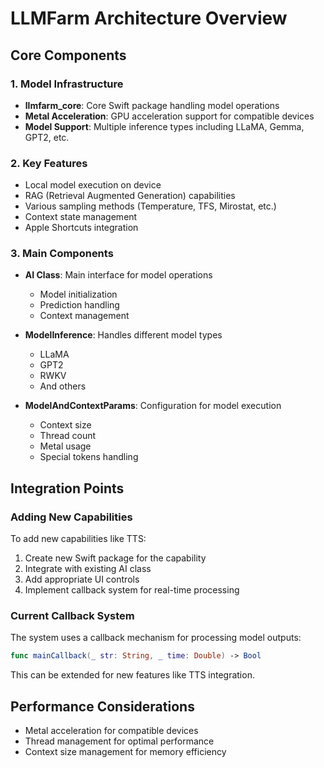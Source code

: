 # LLMFarm Architecture Overview

## Core Components

### 1. Model Infrastructure
- **llmfarm_core**: Core Swift package handling model operations
- **Metal Acceleration**: GPU acceleration support for compatible devices
- **Model Support**: Multiple inference types including LLaMA, Gemma, GPT2, etc.

### 2. Key Features
- Local model execution on device
- RAG (Retrieval Augmented Generation) capabilities
- Various sampling methods (Temperature, TFS, Mirostat, etc.)
- Context state management
- Apple Shortcuts integration

### 3. Main Components
- **AI Class**: Main interface for model operations
  - Model initialization
  - Prediction handling
  - Context management
  
- **ModelInference**: Handles different model types
  - LLaMA
  - GPT2
  - RWKV
  - And others

- **ModelAndContextParams**: Configuration for model execution
  - Context size
  - Thread count
  - Metal usage
  - Special tokens handling

## Integration Points

### Adding New Capabilities
To add new capabilities like TTS:
1. Create new Swift package for the capability
2. Integrate with existing AI class
3. Add appropriate UI controls
4. Implement callback system for real-time processing

### Current Callback System
The system uses a callback mechanism for processing model outputs:
```swift
func mainCallback(_ str: String, _ time: Double) -> Bool
```
This can be extended for new features like TTS integration.

## Performance Considerations
- Metal acceleration for compatible devices
- Thread management for optimal performance
- Context size management for memory efficiency 